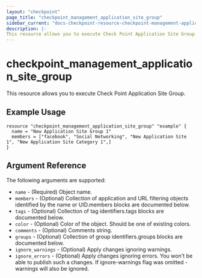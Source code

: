 ```yaml
---
layout: "checkpoint"
page_title: "checkpoint_management_application_site_group"
sidebar_current: "docs-checkpoint-resource-checkpoint-management-application-site-group"
description: |-
This resource allows you to execute Check Point Application Site Group.
---
```


# checkpoint_management_application_site_group

This resource allows you to execute Check Point Application Site Group.

## Example Usage


```hcl
resource "checkpoint_management_application_site_group" "example" {
  name = "New Application Site Group 1"
  members = ["facebook", "Social Networking", "New Application Site 1", "New Application Site Category 1",]
}
```

## Argument Reference

The following arguments are supported:

* `name` - (Required) Object name. 
* `members` - (Optional) Collection of application and URL filtering objects identified by the name or UID.members blocks are documented below.
* `tags` - (Optional) Collection of tag identifiers.tags blocks are documented below.
* `color` - (Optional) Color of the object. Should be one of existing colors. 
* `comments` - (Optional) Comments string. 
* `groups` - (Optional) Collection of group identifiers.groups blocks are documented below.
* `ignore_warnings` - (Optional) Apply changes ignoring warnings. 
* `ignore_errors` - (Optional) Apply changes ignoring errors. You won't be able to publish such a changes. If ignore-warnings flag was omitted - warnings will also be ignored. 
